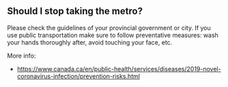 ## Should I stop taking the metro?

Please check the guidelines of your provincial government or city. If you use public transportation make sure to follow preventative measures: wash your hands thoroughly after, avoid touching your face, etc.

More info:

- https://www.canada.ca/en/public-health/services/diseases/2019-novel-coronavirus-infection/prevention-risks.html
